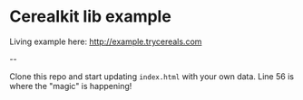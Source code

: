 
# Cerealkit lib example


Living example here: http://example.trycereals.com

--

Clone this repo and start updating `index.html` with your own data.
Line 56 is where the "magic" is happening!
